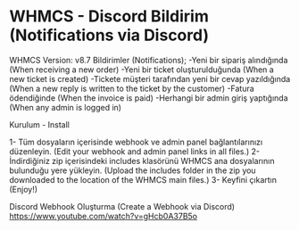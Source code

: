 # WHMCS - Discord Bildirim (Notifications via Discord)

WHMCS Version: v8.7
Bildirimler (Notifications);
-Yeni bir sipariş alındığında (When receiving a new order)
-Yeni bir ticket oluşturulduğunda (When a new ticket is created)
-Tickete müşteri tarafından yeni bir cevap yazıldığında (When a new reply is written to the ticket by the customer)
-Fatura ödendiğinde (When the invoice is paid)
-Herhangi bir admin giriş yaptığında (When any admin is logged in)

Kurulum - Install

1- Tüm dosyaların içerisinde webhook ve admin panel bağlantılarınızı düzenleyin. (Edit your webhook and admin panel links in all files.)
2- İndirdiğiniz zip içerisindeki includes klasörünü WHMCS ana dosyalarının bulunduğu yere yükleyin. (Upload the includes folder in the zip you downloaded to the location of the WHMCS main files.)
3- Keyfini çıkartın (Enjoy!)


Discord Webhook Oluşturma (Create a Webhook via Discord)
https://www.youtube.com/watch?v=gHcb0A37B5o
